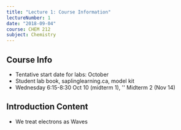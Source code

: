 ```yaml
---
title: "Lecture 1: Course Information"
lectureNumber: 1
date: "2018-09-04"
course: CHEM 212
subject: Chemistry
---
```

## Course Info
- Tentative start date for labs: October
- Student lab book, saplinglearning.ca, model kit
- Wednesday 6:15-8:30 Oct 10 (midterm 1), '' Midterm 2 (Nov 14)  


## Introduction Content
- We treat electrons as Waves
